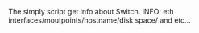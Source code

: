 The simply script get info about Switch.
INFO: eth interfaces/moutpoints/hostname/disk space/ and etc...

